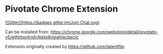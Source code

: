# Pivotate Chrome Extension
[![Gitter](https://badges.gitter.im/Join Chat.svg)](https://gitter.im/cleberar/pivotate?utm_source=badge&utm_medium=badge&utm_campaign=pr-badge&utm_content=badge)

Can be installed from:
https://chrome.google.com/webstore/detail/pivotate-v5/eljfphonhnilcfpkbdhigiahjpcbecic


Extension originally created by https://github.com/latentflip
